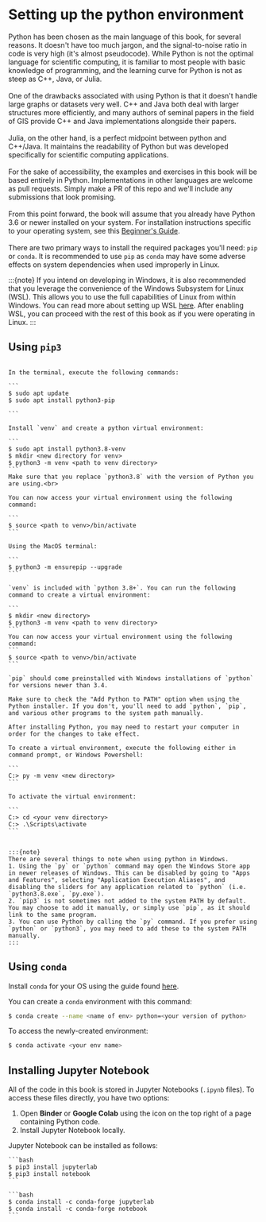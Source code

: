 # Setting up the python environment

Python has been chosen as the main language of this book, for several reasons.
It doesn't have too much jargon, and the signal-to-noise ratio in code is very high (it's almost pseudocode). 
While Python is not the optimal language for scientific computing, it is familiar to most people with basic knowledge of programming, and the learning curve for Python is not as steep as C++, Java, or Julia. 
<br><br>
One of the drawbacks associated with using Python is that it doesn't handle large graphs or datasets very well. C++ and Java both deal with larger structures more efficiently, and many authors of seminal papers in the field of GIS provide C++ and Java implementations alongside their papers. 
<br><br>
Julia, on the other hand, is a perfect midpoint between python and C++/Java. It maintains the readability of Python but was developed specifically for scientific computing applications. 
<br><br>
For the sake of accessibility, the examples and exercises in this book will be based entirely in Python. Implementations in other languages are welcome as pull requests. Simply make a PR of this repo and we'll include any submissions that look promising.
<br><br>
From this point forward, the book will assume that you already have Python 3.6 or newer installed on your system. For installation instructions specific to your operating system, see this [Beginner's Guide](https://wiki.python.org/moin/BeginnersGuide/Download).
<br><br>
There are two primary ways to install the required packages you'll need: `pip` or `conda`. It is recommended to use `pip` as `conda` may have some adverse effects on system dependencies when used improperly in Linux.

:::{note}
If you intend on developing in Windows, it is also recommended that you leverage the convenience of the Windows Subsystem for Linux (WSL). This allows you to use the full capabilities of Linux from within Windows. You can read more about setting up WSL [here](https://docs.microsoft.com/en-us/windows/wsl/install-win10). After enabling WSL, you can proceed with the rest of this book as if you were operating in Linux.
:::

## Using `pip3`

````{tab} Linux

In the terminal, execute the following commands:

```
$ sudo apt update
$ sudo apt install python3-pip

```

Install `venv` and create a python virtual environment:

```
$ sudo apt install python3.8-venv
$ mkdir <new directory for venv>
$ python3 -m venv <path to venv directory>
```
Make sure that you replace `python3.8` with the version of Python you are using.<br>

You can now access your virtual environment using the following command:

```
$ source <path to venv>/bin/activate
```

````


````{tab} MacOS
Using the MacOS terminal:

```
$ python3 -m ensurepip --upgrade
```

`venv` is included with `python 3.8+`. You can run the following command to create a virtual environment:

```
$ mkdir <new directory>
$ python3 -m venv <path to venv directory>
```
You can now access your virtual environment using the following command:
```
$ source <path to venv>/bin/activate
```

````
````{tab} Windows
`pip` should come preinstalled with Windows installations of `python` for versions newer than 3.4.

Make sure to check the "Add Python to PATH" option when using the Python installer. If you don't, you'll need to add `python`, `pip`, and various other programs to the system path manually.

After installing Python, you may need to restart your computer in order for the changes to take effect.

To create a virtual environment, execute the following either in command prompt, or Windows Powershell:

```
C:> py -m venv <new directory>
```

To activate the virtual environment:

```
C:> cd <your venv directory>
C:> .\Scripts\activate
```


:::{note}
There are several things to note when using python in Windows.
1. Using the `py` or `python` command may open the Windows Store app in newer releases of Windows. This can be disabled by going to "Apps and Features", selecting "Application Execution Aliases", and disabling the sliders for any application related to `python` (i.e. `python3.8.exe`, `py.exe`).
2. `pip3` is not sometimes not added to the system PATH by default. You may choose to add it manually, or simply use `pip`, as it should link to the same program.
3. You can use Python by calling the `py` command. If you prefer using `python` or `python3`, you may need to add these to the system PATH manually.
:::
````

## Using `conda`

Install `conda` for your OS using the guide found [here](https://conda.io/projects/conda/en/latest/user-guide/install/index.html). 

You can create a `conda` environment with this command:
```bash
$ conda create --name <name of env> python=<your version of python>
```

To access the newly-created environment:
```bash
$ conda activate <your env name>
```

## Installing Jupyter Notebook

All of the code in this book is stored in Jupyter Notebooks (`.ipynb` files). To access these files directly, you have two options:

1. Open **Binder** or **Google Colab** using the <i class="fas fa-rocket"></i> icon on the top right of a page containing Python code.
2. Install Jupyter Notebook locally.

Jupyter Notebook can be installed as follows:

````{tab} pip3
```bash
$ pip3 install jupyterlab
$ pip3 install notebook
```
````
````{tab} conda
```bash
$ conda install -c conda-forge jupyterlab
$ conda install -c conda-forge notebook
```
````